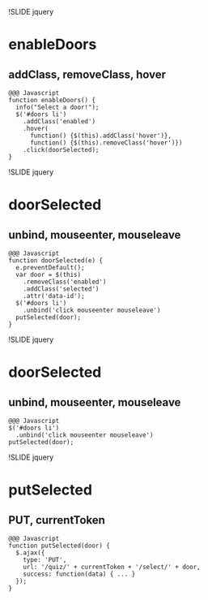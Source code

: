 !SLIDE jquery
# enableDoors
## addClass, removeClass, hover

    @@@ Javascript
    function enableDoors() {
      info("Select a door!");
      $('#doors li')
        .addClass('enabled')
        .hover(
          function() {$(this).addClass('hover')},
          function() {$(this).removeClass('hover')})
        .click(doorSelected);
    }

!SLIDE jquery
# doorSelected
## unbind, mouseenter, mouseleave

    @@@ Javascript
    function doorSelected(e) {
      e.preventDefault();
      var door = $(this)
        .removeClass('enabled')
        .addClass('selected')
        .attr('data-id');
      $('#doors li')
        .unbind('click mouseenter mouseleave')
      putSelected(door);
    }

!SLIDE jquery
# doorSelected
## unbind, mouseenter, mouseleave

    @@@ Javascript
    $('#doors li')
      .unbind('click mouseenter mouseleave')
    putSelected(door);


!SLIDE jquery
# putSelected
## PUT, currentToken

    @@@ Javascript
    function putSelected(door) {
      $.ajax({
        type: 'PUT',
        url: '/quiz/' + currentToken + '/select/' + door,
        success: function(data) { ... }
      });
    }

